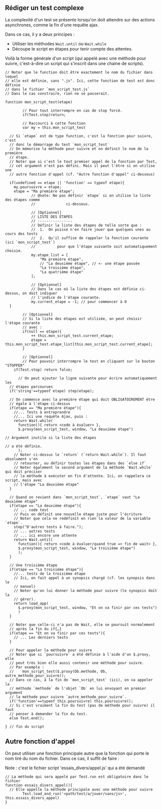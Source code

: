 
## Rédiger un test complexe

La complexité d'un test se présente lorsqu'on doit attendre sur des actions asynchrones, comme la fin d'une requête ajax.

Dans ce cas, il y a deux principes :

* Utiliser les méthodes `Wait.until` ou `Wait.while`
* Découpe le script en étapes pour tenir compte des attentes.

Voilà la forme générale d'un script (qui appelé avec une méthode pour suivre, c'est-à-dire un script qui s'inscrit dans une chaine de scripts).

    // Noter que le function doit être exactement le nom du fichier dans lequel
    // elle est définie, sans ".js". Ici, cette fonction de test est donc définie
    // dans le fichier `mon_script_test.js`
    // Dans le cas constraire, rien ne se passerait.
    
    function mon_script_test(etape)
    
			// Pour tout interrompre en cas de stop forcé.
			if(Test.stop)return;
    
			// Raccourci à cette fonction
			var my = this.mon_script_test
			
      // Si `etape` est de type function, c'est la fonction pour suivre, c'est
      // donc le démarrage du test `mon_script_test`
      // On mémorise la méthode pour suivre et on définit le nom de la première
      // étape.
      // Noter que si c'est le tout premier appel de la fonction par Test, 
      // cet argument n'est pas défini. Mais il peut l'être si on utilise une
      // autre fonction d'appel (cf. "Autre fonction d'appel" ci-dessous)
      
      if(undefined == etape || 'function' == typeof etape){
        my.poursuivre = etape;
        etape = "Ma première étape";
				// @note: Ne pas définir `etape` si on utilise la liste des étapes comme
				// 				ci-dessous.
				
				// [Optionnel]
				// LISTE DES ÉTAPES
				// ----------------
				// Définir la liste des étapes de telle sorte que :
				//	1. 	On puisse n'en faire jouer que quelques unes au cours des tests
				//  2. 	Qu'il suffise de rappeler la fonction courante (ici `mon_script_test`)
				//			pour que l'étape suivante soit automatiquement choisie.
				my.etape_list = [
					"Ma première étape",
					// "La deuxième étape", // <- une étape passée
					"La troisième étape",
					"La quatrième étape"
				];
				
				// [Optionnel]
				// Dans le cas où la liste des étapes est définie ci-dessus, on doit indiquer
				// l'indice de l'étape courante.
				my.current_etape = -1; // pour commencer à 0
      }
			
			// [Optionnel]
			// Si la liste des étapes est utilisée, on peut choisir l'étape courante
			// avec :
			if(null == etape){
				++ this.mon_script_test.current_etape;
				etape = this.mon_script_test.etape_list[this.mon_script_test.current_etape];
			}
			
			// [Optionnel]
			// Pour pouvoir interrompre le test en cliquant sur le bouton "STOPPER"
	    if(Test.stop) return false;
     
		  // On peut ajouter la ligne suivante pour écrire automatiquement les
      // étapes parcourues
      if('string'==typeof etape) step(etape);
        
      // On commence avec la première étape qui doit OBLIGATOIREMENT être
      // égale à l'étape ci-dessus
      if(etape == "Ma première étape"){
        //... Tests à entreprendre
        //... Ici une requête Ajax, puis :
        return Wait.while(
          function(){ return <code à évaluer> },
          $.proxy(mon_script_test, window, "La deuxième étape")
																						// Argument inutile si la liste des étapes
																						// a été définie.
          );
        // Noter ci-dessus le `return` (`return Wait.while`). Il faut absolument s'en
        // retourner, ou définir toutes les étapes dans des `else if`
        // Noter également le second argument de la méthode `Wait.while` qui doit préciser
        // la méthode à exécuter en fin d'attente. Ici, on rappelera ce script, mais avec
        // l'étape "La deuxième étape"
      }
      
      // Quand on revient dans `mon_script_test`, `etape` vaut "La deuxième étape"
      if(etape == "La deuxième étape"){
        // ... code test
        // Puis on définit une nouvelle étape juste pour l'écriture
        // Noter que cela ne redéfinit en rien la valeur de la variable `etape`.
        step("D'autres tests à faire.");
        // ... autres tests
        // ... ici encore une attente
        return Wait.until(
          function(){ return <code à évaluer/quand true => fin de wait> },
          $.proxy(mon_script_test, window, "La troisième étape")
          );
      }
      
      // Une troisième étape
      if(etape == "La troisième étape"){
        //... tests de la troisième étape
        // Ici, on fait appel à un synopsis chargé (cf. les synopsis dans le
        // manuel)
        // Noter qu'on lui donner la méthode pour suivre (le synopsis doit la
        // gérer).
        return load_app(
          $.proxy(mon_script_test, window, "Et on va finir par ces tests")
          )
      }
      
      // Noter que celle-ci n'a pas de Wait, elle se poursuit normalement
      // après la fin du if{…}
      if(etape == "Et on va finir par ces tests"){
        // ... Les derniers tests
      }
      
      // Pour appeler la méthode pour suivre
      // Noter que si `poursuivre` a été définie à l'aide d'un $.proxy, elle
      // peut très bien elle aussi contenir une méthode pour suivre.
      // Par exemple :
      //    mon_script_test($.proxy(Ob.methode, Ob, autre_methode_pour_suivre));
      // Dans ce cas, à la fin de `mon_script_test` (ici), on va appeler la
      // méthode `methode` de l'objet `Ob` en lui envoyant en premier argument
      // la méthode pour suivre `autre_methode_pour_suivre`.
      if('function'==typeof this.poursuivre) this.poursuivre();
      // Si c'est vraiment la fin du test (pas de méthode pour suivre) il faut
      // penser à demander la fin du test.
      else Test.end();
    
    } // fin du script

## Autre fonction d'appel

On peut utiliser une fonction principale autre que la fonction qui porte le nom tiré du nom du fichier. Dans ce cas, il suffit de faire :

Note : c'est le fichier script 'essais_divers/appel.js' qui a été demandé

    // La méthode qui sera appelé par Test.run est obligatoire dans le fichier
    function essais_divers_appel(){
      // Elle appelle la méthode principale avec une méthode pour suivre
			Test.load_and_run('<path/test/a/jouer/sans/js>', this.essais_divers_appel)
    }
    